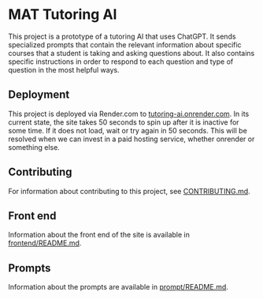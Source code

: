 # MAT Tutoring AI

This project is a prototype of a tutoring AI that uses ChatGPT. It sends specialized prompts that contain the relevant information about specific courses that a student is taking and asking questions about. It also contains specific instructions in order to respond to each question and type of question in the most helpful ways.

## Deployment

This project is deployed via Render.com to [tutoring-ai.onrender.com](https://tutoring-ai.onrender.com/). In its current state, the site takes 50 seconds to spin up after it is inactive for some time. If it does not load, wait or try again in 50 seconds. This will be resolved when we can invest in a paid hosting service, whether onrender or something else.

## Contributing

For information about contributing to this project, see [CONTRIBUTING.md](CONTRIBUTING.md).

## Front end

Information about the front end of the site is available in [frontend/README.md](frontend/README.md).

## Prompts

Information about the prompts are available in [prompt/README.md](prompt/README.md).
